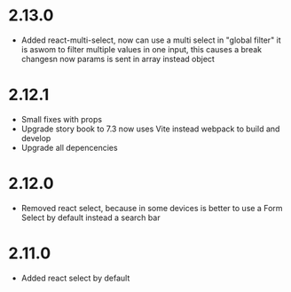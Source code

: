 # 2.13.0

- Added react-multi-select, now can use a multi select in "global filter" it is aswom to filter multiple values in one input, this causes a break changesn now params is sent in array instead object

# 2.12.1

- Small fixes with props
- Upgrade story book to 7.3 now uses Vite instead webpack to build and develop
- Upgrade all depencencies

# 2.12.0

- Removed react select, because in some devices is better to use a Form Select by default instead a search bar

# 2.11.0

- Added react select by default
